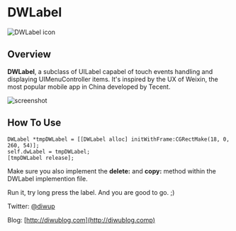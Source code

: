 # DWLabel

![DWLabel icon](http://diwublog.com/wp-content/uploads/2012/02/Icon@2x.png)

## Overview

**DWLabel**, a subclass of UILabel capabel of touch events handling and displaying UIMenuController items. It's inspired by the UX of Weixin, the most popular mobile app in China developed by Tecent.

![screenshot](http://diwublog.com/wp-content/uploads/2012/02/Screen-Shot-2012-02-22-at-8.42.59-PM.png)

## How To Use

    DWLabel *tmpDWLabel = [[DWLabel alloc] initWithFrame:CGRectMake(18, 0, 260, 54)];
    self.dwLabel = tmpDWLabel;
    [tmpDWLabel release];

Make sure you also implement the **delete:** and **copy:** method within the DWLabel implemention file.

Run it, try long press the label. And you are good to go. ;)

Twitter: [@diwup](http://twitter.com/diwup)

Blog: [http://diwublog.com](http://diwublog.comp)

